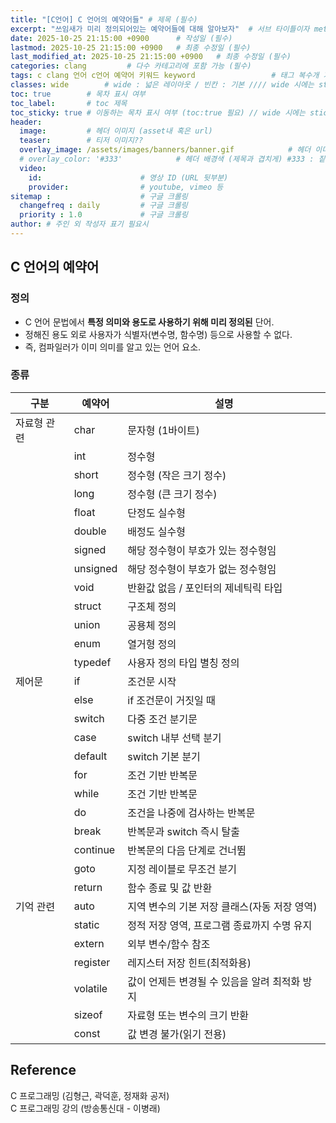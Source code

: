 ```yaml
---
title: "[C언어] C 언어의 예약어들" # 제목 (필수)
excerpt: "쓰임새가 미리 정의되어있는 예약어들에 대해 알아보자"  # 서브 타이틀이자 meta description (필수)
date: 2025-10-25 21:15:00 +0900      # 작성일 (필수)
lastmod: 2025-10-25 21:15:00 +0900   # 최종 수정일 (필수)
last_modified_at: 2025-10-25 21:15:00 +0900   # 최종 수정일 (필수)
categories: clang         # 다수 카테고리에 포함 가능 (필수)
tags: c clang 언어 c언어 예약어 키워드 keyword                 # 태그 복수개 가능 (필수)
classes: wide        # wide : 넓은 레이아웃 / 빈칸 : 기본 //// wide 시에는 sticky toc 불가
toc: true        # 목차 표시 여부
toc_label:       # toc 제목
toc_sticky: true # 이동하는 목차 표시 여부 (toc:true 필요) // wide 시에는 sticky toc 불가
header: 
  image:         # 헤더 이미지 (asset내 혹은 url)
  teaser:        # 티저 이미지??
  overlay_image: /assets/images/banners/banner.gif            # 헤더 이미지 (제목과 겹치게)
  # overlay_color: '#333'            # 헤더 배경색 (제목과 겹치게) #333 : 짙은 회색 (필수)
  video:
    id:                      # 영상 ID (URL 뒷부분)
    provider:                # youtube, vimeo 등
sitemap :                    # 구글 크롤링
  changefreq : daily         # 구글 크롤링
  priority : 1.0             # 구글 크롤링
author: # 주인 외 작성자 표기 필요시
---
```

<!--postNo: 20251025_003-->


## C 언어의 예약어  

### 정의  

- C 언어 문법에서 **특정 의미와 용도로 사용하기 위해 미리 정의된** 단어.  
- 정해진 용도 외로 사용자가 식별자(변수명, 함수명) 등으로 사용할 수 없다.  
- 즉, 컴파일러가 이미 의미를 알고 있는 언어 요소.  

### 종류  

| 구분     | 예약어      | 설명                         |
| ------ | -------- | -------------------------- |
| 자료형 관련 | char     | 문자형 (1바이트)                 |
|        | int      | 정수형                        |
|        | short    | 정수형 (작은 크기 정수)             |
|        | long     | 정수형 (큰 크기 정수)              |
|        | float    | 단정도 실수형                    |
|        | double   | 배정도 실수형                    |
|        | signed   | 해당 정수형이 부호가 있는 정수형임        |
|        | unsigned | 해당 정수형이 부호가 없는 정수형임        |
|        | void     | 반환값 없음 / 포인터의 제네틱릭 타입      |
|        | struct   | 구조체 정의                     |
|        | union    | 공용체 정의                     |
|        | enum     | 열거형 정의                     |
|        | typedef  | 사용자 정의 타입 별칭 정의            |
| 제어문    | if       | 조건문 시작                     |
|        | else     | if 조건문이 거짓일 때              |
|        | switch   | 다중 조건 분기문                  |
|        | case     | switch 내부 선택 분기            |
|        | default  | switch 기본 분기               |
|        | for      | 조건 기반 반복문                  |
|        | while    | 조건 기반 반복문                  |
|        | do       | 조건을 나중에 검사하는 반복문           |
|        | break    | 반복문과 switch 즉시 탈출          |
|        | continue | 반복문의 다음 단계로 건너뜀            |
|        | goto     | 지정 레이블로 무조건 분기             |
|        | return   | 함수 종료 및 값 반환               |
| 기억 관련  | auto     | 지역 변수의 기본 저장 클래스(자동 저장 영역) |
|        | static   | 정적 저장 영역, 프로그램 종료까지 수명 유지  |
|        | extern   | 외부 변수/함수 참조                |
|        | register | 레지스터 저장 힌트(최적화용)           |
|        | volatile | 값이 언제든 변경될 수 있음을 알려 최적화 방지 |
|        | sizeof   | 자료형 또는 변수의 크기 반환           |
|        | const    | 값 변경 불가(읽기 전용)             |



## Reference  

C 프로그래밍 (김형근, 곽덕훈, 정재화 공저)  
C 프로그래밍 강의 (방송통신대 - 이병래)  
